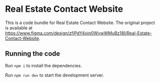 
  # Real Estate Contact Website

  This is a code bundle for Real Estate Contact Website. The original project is available at https://www.figma.com/design/zfjPdY4oin0WvwWMuBz18I/Real-Estate-Contact-Website.

  ## Running the code

  Run `npm i` to install the dependencies.

  Run `npm run dev` to start the development server.
  